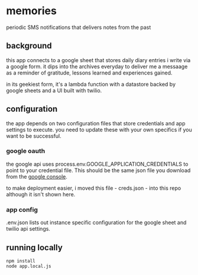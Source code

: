 # memories
periodic SMS notifications that delivers notes from the past

## background
this app connects to a google sheet that stores daily diary entries i write via a google form. it dips into the archives everyday to deliver me a messaage as a reminder of gratitude, lessons learned and experiences gained. 

in its geekiest form, it's a lambda function with a datastore backed by google sheets and a UI built with twilio. 

## configuration
the app depends on two configuration files that store credentials and app settings to execute. you need to update these with your own specifics if you want to be successful.

### google oauth
the google api uses process.env.GOOGLE_APPLICATION_CREDENTIALS to point to your credential file. This should be the same json file you download from the [google console](https://support.google.com/googleapi/answer/6158862?hl=en). 

to make deployment easier, i moved this file - creds.json - into this repo although it isn't shown here. 

### app config
.env.json lists out instance specific configuration for the google sheet and twilio api settings. 

## running locally
```
npm install
node app.local.js
```
